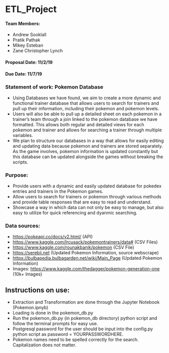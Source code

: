 # ETL_Project
#### Team Members:
  * Andrew Sooklall
  * Pratik Pathak
  * Mikey Esteban
  * Zane Christopher Lynch
#### Proposal Date: 11/2/19
#### Due Date: 11/7/19
### Statement of work: Pokemon Database
  * Using Databases we have found, we aim to create a more dynamic and functional trainer database that allows users to search for trainers and pull up their information, including their pokemon and pokemon levels.
  * Users will also be able to pull up a detailed sheet on each pokemon in a trainer’s team through a join linked to the pokemon database we have formatted. This allows both regular and detailed views for each pokemon and trainer and allows for searching a trainer through multiple variables.
  * We plan to structure our databases in a way that allows for easily editing and updating data because pokemon and trainers are stored separately. As the game involves, pokemon information is updated constantly but this database can be updated alongside the games without breaking the scripts.
### Purpose:
  * Provide users with a dynamic and easily updated database for pokedex entries and trainers in the Pokemon games.
  * Allow users to search for trainers or pokemon through various methods and provide table responses that are easy to read and understand.
  * Showcase a way in which data can not only be easy to manage, but also easy to utilize for quick referencing and dyanmic searching.
### Data sources: 
  * https://pokeapi.co/docs/v2.html/ (API)
  * https://www.kaggle.com/lrcusack/pokemontrainers/data# (CSV Files)
  * https://www.kaggle.com/rounakbanik/pokemon (CSV File)
  * https://serebii.net (Updated Pokemon Information, source webscrape)
  * https://bulbapedia.bulbagarden.net/wiki/Main_Page (Updated Pokemon Information)
  * Images: https://www.kaggle.com/thedagger/pokemon-generation-one (10k+ Images)

## Instructions on use:
  * Extraction and Transformation are done through the Jupyter Notebook (Pokemon.ipnyb)
  * Loading is done in the pokemon_db.py
  * Run the pokemon_db.py (in pokemon_db directory) python script and follow the terminal prompts for easy use.
  * Postgresql password for the user should be input into the config.py python script as password = YOURPASSWORDHERE.
  * Pokemon names need to be spelled correctly for the search. Capitalization does not matter.


